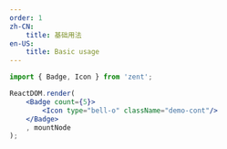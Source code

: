 ```yaml
---
order: 1
zh-CN:
	title: 基础用法
en-US:
	title: Basic usage
---
```


```jsx
import { Badge, Icon } from 'zent';

ReactDOM.render(
	<Badge count={5}>
		<Icon type="bell-o" className="demo-cont"/>
	</Badge>
	, mountNode
);
```

<style>
.zent-badge .demo-cont {
	width: 40px;
	height: 40px;
	line-height: 40px;
	border-radius: 20px;
	background: #38f;
	color: #fff;
	font-size: 20px;
}
.zent-badge {
	margin-right: 30px;
}
.zent-badge-demo-wrapper {
	display: flex;
	align-items: center;
}
</style>
